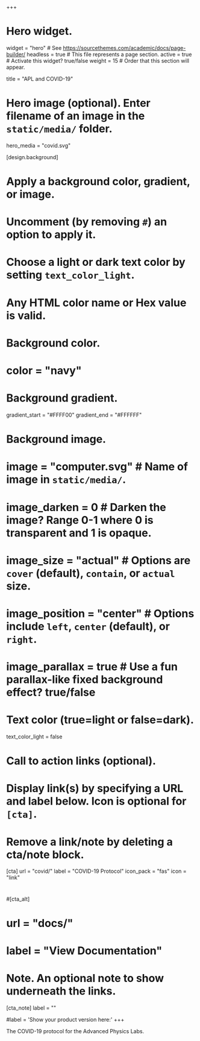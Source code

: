+++
# Hero widget.
widget = "hero"  # See https://sourcethemes.com/academic/docs/page-builder/
headless = true  # This file represents a page section.
active = true  # Activate this widget? true/false
weight = 15  # Order that this section will appear.

title = "APL and COVID-19"

# Hero image (optional). Enter filename of an image in the `static/media/` folder.
hero_media = "covid.svg"

[design.background]
  # Apply a background color, gradient, or image.
  #   Uncomment (by removing `#`) an option to apply it.
  #   Choose a light or dark text color by setting `text_color_light`.
  #   Any HTML color name or Hex value is valid.

  # Background color.
  # color = "navy"

  # Background gradient.
  gradient_start = "#FFFF00"
  gradient_end = "#FFFFFF"

  # Background image.
  # image = "computer.svg"  # Name of image in `static/media/`.
  # image_darken = 0  # Darken the image? Range 0-1 where 0 is transparent and 1 is opaque.
  # image_size = "actual"  #  Options are `cover` (default), `contain`, or `actual` size.
  # image_position = "center"  # Options include `left`, `center` (default), or `right`.
  # image_parallax = true  # Use a fun parallax-like fixed background effect? true/false

  # Text color (true=light or false=dark).
  text_color_light = false

# Call to action links (optional).
#   Display link(s) by specifying a URL and label below. Icon is optional for `[cta]`.
#   Remove a link/note by deleting a cta/note block.
[cta]
  url = "covid/"
  label = "COVID-19 Protocol"
  icon_pack = "fas"
  icon = "link"

#  
#[cta_alt]
#  url = "docs/"
#  label = "View Documentation"

# Note. An optional note to show underneath the links.
[cta_note]
 label = ""


#label = '<span class="js-github-release" data-repo="gcushen/hugo-academic">Show your product version here:<!-- V --></span>'
+++

The COVID-19 protocol for the Advanced Physics Labs.
